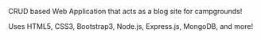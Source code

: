 CRUD based Web Application that acts as a blog site for campgrounds!

Uses HTML5, CSS3, Bootstrap3, Node.js, Express.js, MongoDB, and more!